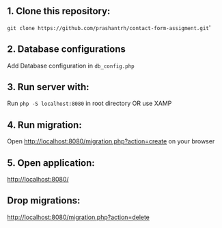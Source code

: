 ## 1. Clone this repository:
`git clone https://github.com/prashantrh/contact-form-assigment.git`'
## 2. Database configurations
 Add Database configuration in `db_config.php`

## 3. Run server with:

Run `php -S localhost:8080` in root directory OR use XAMP

## 4. Run migration:
Open <http://localhost:8080/migration.php?action=create> on your browser

## 5. Open application:
<http://localhost:8080/>

## Drop migrations:
<http://localhost:8080/migration.php?action=delete>